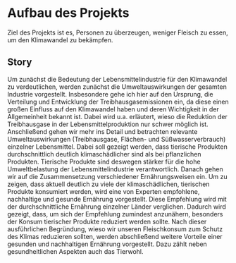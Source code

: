 # Aufbau des Projekts 
Ziel des Projekts ist es, Personen zu überzeugen, weniger Fleisch zu essen, um den Klimawandel zu bekämpfen.
## Story
Um zunächst die Bedeutung der Lebensmittelindustrie für den Klimawandel zu verdeutlichen, werden zunächst die Umweltauswirkungen der gesamten Industrie vorgestellt. Insbesondere gehe ich hier auf den Ursprung, die Verteilung und Entwicklung der Treibhausgasemissionen ein, da diese einen großen Einfluss auf den Klimawandel haben und deren Wichtigkeit in der Allgemeinheit bekannt ist. Dabei wird u.a. erläutert, wieso die Reduktion der Treibhausgase in der Lebensmittelproduktion nur schwer möglich ist.
Anschließend gehen wir mehr ins Detail und betrachten relevante Umweltauswirkungen (Treibhausgase, Flächen- und Süßwasserverbrauch) einzelner Lebensmittel. Dabei soll gezeigt werden, dass tierische Produkten durchschnittlich deutlich klimaschädlicher sind als bei pflanzlichen Produkten. Tierische Produkte sind deswegen stärker für die hohe Umweltbelastung der Lebensmittelindustrie verantwortlich.
Danach gehen wir auf die Zusammensetzung verschiedener Ernährungsweisen ein. Um zu zeigen, dass aktuell deutlich zu viele der klimaschädlichen, tierischen Produkte konsumiert werden, wird eine von Experten empfohlene, nachhaltige und gesunde Ernährung vorgestellt. Diese Empfehlung wird mit der durchschnittliche Ernährung einzelner Länder verglichen. Dadurch wird gezeigt, dass, um sich der Empfehlung zumindest anzunähern, besonders der Konsum tierischer Produkte reduziert werden sollte.
Nach dieser ausführlichen Begründung, wieso wir unseren Fleischkonsum zum Schutz des Klimas reduzieren sollten, werden abschließend weitere Vorteile einer gesunden und nachhaltigen Ernährung vorgestellt. Dazu zählt neben gesundheitlichen Aspekten auch das Tierwohl.